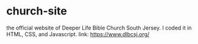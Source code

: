 # church-site

the official website of Deeper Life Bible Church South Jersey. I coded it in HTML, CSS, and Javascript.
link: https://www.dlbcsj.org/
